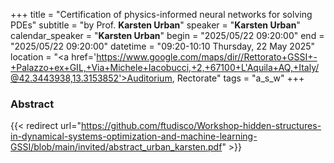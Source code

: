 +++
title = "Certification of physics-informed neural networks for solving PDEs"
subtitle = "by Prof. **Karsten Urban**"
speaker = "**Karsten Urban**"
calendar_speaker = "<strong>Karsten Urban</strong>"
begin = "2025/05/22  09:20:00"
end = "2025/05/22  09:20:00"
datetime = "09:20-10:10 Thursday, 22 May 2025"
location = "<a href='https://www.google.com/maps/dir//Rettorato+GSSI+-+Palazzo+ex+GIL,+Via+Michele+Iacobucci,+2,+67100+L'Aquila+AQ,+Italy/@42.3443938,13.3153852'>Auditorium, Rectorate</a>"
tags = "a_s_w"
+++

### Abstract
{{< redirect url="https://github.com/ftudisco/Workshop-hidden-structures-in-dynamical-systems-optimization-and-machine-learning-GSSI/blob/main/invited/abstract_urban_karsten.pdf" >}}
